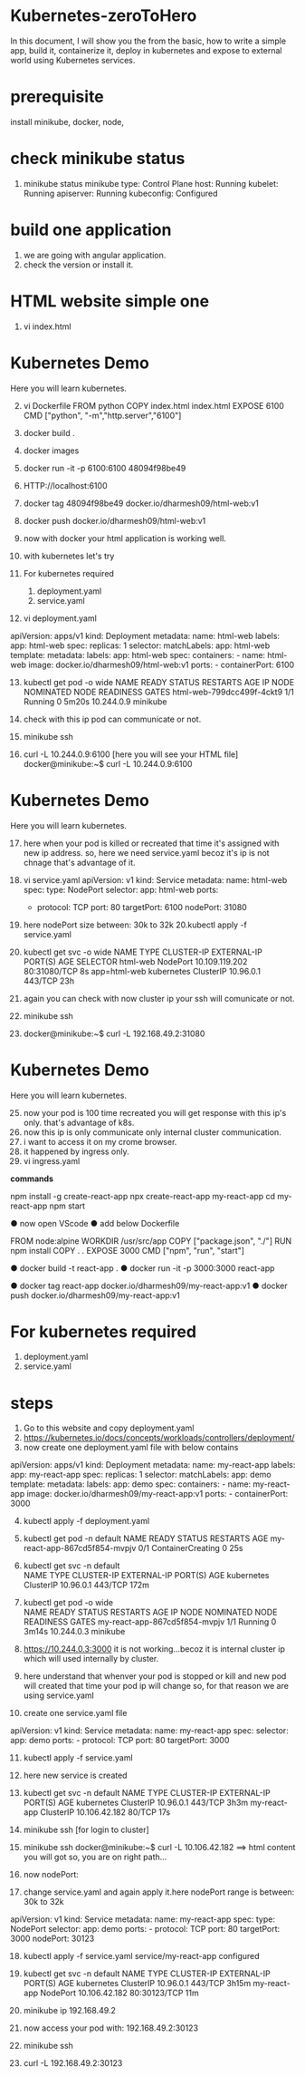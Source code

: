 # Kubernetes-zeroToHero
In this document, I will show you the from the basic, how to write a simple app, build it, containerize it, deploy in kubernetes and expose to external world using Kubernetes services.

# prerequisite
install minikube, docker, node,

# check minikube status
1. minikube status
    minikube
    type: Control Plane
    host: Running
    kubelet: Running
    apiserver: Running
    kubeconfig: Configured

# build one application
1. we are going with angular application.
2. check the version or install it.

# HTML website simple one

1. vi index.html
   
<!DOCTYPE html>
<html>
<head>
<title>HTML Website</title>
</head>
<body>

<h1>Kubernetes Demo</h1>
<p>Here you will learn kubernetes.</p>

</body>
</html>

2. vi Dockerfile
FROM python
COPY index.html index.html
EXPOSE 6100
CMD ["python", "-m","http.server","6100"]

3. docker build .
4. docker images
5. docker run -it -p 6100:6100  48094f98be49
6. HTTP://localhost:6100
7. docker tag 48094f98be49 docker.io/dharmesh09/html-web:v1
8. docker push docker.io/dharmesh09/html-web:v1
9. now with docker your html application is working well.
10. with kubernetes let's try
11. For kubernetes required
    1. deployment.yaml
    2. service.yaml
12. vi deployment.yaml

apiVersion: apps/v1
kind: Deployment
metadata:
  name: html-web
  labels:
    app: html-web
spec:
  replicas: 1
  selector:
    matchLabels:
      app: html-web
  template:
    metadata:
      labels:
        app: html-web
    spec:
      containers:
      - name: html-web
        image: docker.io/dharmesh09/html-web:v1
        ports:
        - containerPort: 6100

13. kubectl get pod -o wide
NAME                            READY   STATUS    RESTARTS       AGE     IP           NODE       NOMINATED NODE   READINESS GATES
html-web-799dcc499f-4ckt9       1/1     Running   0              5m20s   10.244.0.9   minikube   <none>           <none>

14. check with this ip pod can communicate or not.
15. minikube ssh 
16. curl -L 10.244.0.9:6100 [here you will see your HTML file]
docker@minikube:~$ curl -L 10.244.0.9:6100
<!DOCTYPE html>
<html>
<head>
<title>HTML Website</title>
</head>
<body>

<h1>Kubernetes Demo</h1>
<p>Here you will learn kubernetes.</p>

</body>
</html>

17. here when your pod is killed or recreated that time it's assigned with new ip address. so, here we need service.yaml becoz it's ip is not chnage that's advantage of it.
18. vi service.yaml
apiVersion: v1
kind: Service
metadata:
  name: html-web
spec:
  type: NodePort
  selector:
    app: html-web
  ports:
    - protocol: TCP
      port: 80
      targetPort: 6100
      nodePort: 31080

19. here nodePort size between: 30k to 32k
20.kubectl apply -f service.yaml
21.  kubectl get svc -o wide
NAME           TYPE        CLUSTER-IP       EXTERNAL-IP   PORT(S)        AGE   SELECTOR
html-web       NodePort    10.109.119.202   <none>        80:31080/TCP   8s    app=html-web
kubernetes     ClusterIP   10.96.0.1        <none>        443/TCP        23h   <none>

22. again you can check with now cluster ip your ssh will comunicate or not.
23. minikube ssh
24. docker@minikube:~$ curl -L 192.168.49.2:31080
<!DOCTYPE html>
<html>
<head>
<title>HTML Website</title>
</head>
<body>

<h1>Kubernetes Demo</h1>
<p>Here you will learn kubernetes.</p>

</body>
</html>

25. now your pod is 100 time recreated you will get response with this ip's only. that's advantage of k8s.
26. now this ip is only communicate only internal cluster communication.
27. i want to access it on my crome browser.
28. it happened by ingress only.
29. vi ingress.yaml
















**commands**

npm install -g create-react-app
npx create-react-app my-react-app
cd my-react-app
npm start

● now open VScode
● add below Dockerfile

  FROM node:alpine
  WORKDIR /usr/src/app
  COPY ["package.json", "./"]
  RUN npm install
  COPY . .
  EXPOSE 3000
  CMD ["npm", "run", "start"]

● docker build -t react-app .
● docker run -it -p 3000:3000 react-app

● docker tag react-app docker.io/dharmesh09/my-react-app:v1
● docker push docker.io/dharmesh09/my-react-app:v1

# For kubernetes required
1. deployment.yaml
2. service.yaml

# steps
1. Go to this website and copy deployment.yaml
2. https://kubernetes.io/docs/concepts/workloads/controllers/deployment/
3. now create one deployment.yaml file with below contains

apiVersion: apps/v1
kind: Deployment
metadata:
  name: my-react-app
  labels:
    app: my-react-app
spec:
  replicas: 1
  selector:
    matchLabels:
      app: demo
  template:
    metadata:
      labels:
        app: demo
    spec:
      containers:
      - name: my-react-app
        image: docker.io/dharmesh09/my-react-app:v1
        ports:
        - containerPort: 3000

4. kubectl apply -f deployment.yaml
5. kubectl get pod -n default
NAME                            READY   STATUS              RESTARTS   AGE
my-react-app-867cd5f854-mvpjv   0/1     ContainerCreating   0          25s

6. kubectl get svc  -n default  
NAME         TYPE        CLUSTER-IP   EXTERNAL-IP   PORT(S)   AGE
kubernetes   ClusterIP   10.96.0.1    <none>        443/TCP   172m

7. kubectl get pod -o wide    
NAME                            READY   STATUS    RESTARTS   AGE     IP           NODE       NOMINATED NODE   READINESS GATES
my-react-app-867cd5f854-mvpjv   1/1     Running   0          3m14s   10.244.0.3   minikube   <none>           <none>

8. https://10.244.0.3:3000 it is not working...becoz it is internal cluster ip which will used internally by cluster.
9. here understand that whenver your pod is stopped or kill and new pod will created that time your pod ip will change so, for that reason we are using service.yaml
10.   create one service.yaml file

apiVersion: v1
kind: Service
metadata:
  name: my-react-app
spec:
  selector:
    app: demo
  ports:
    - protocol: TCP
      port: 80
      targetPort: 3000

11. kubectl apply -f service.yaml
12. here new service is created
13. kubectl get svc  -n default
NAME           TYPE        CLUSTER-IP      EXTERNAL-IP   PORT(S)   AGE
kubernetes     ClusterIP   10.96.0.1       <none>        443/TCP   3h3m
my-react-app   ClusterIP   10.106.42.182   <none>        80/TCP    17s

14. minikube ssh [for login to cluster]
15.  minikube ssh
docker@minikube:~$ curl -L 10.106.42.182   ==> html content you will got so, you are on right path...
16. now nodePort:
17. change service.yaml and again apply it.here nodePort range is between: 30k to 32k

apiVersion: v1
kind: Service
metadata:
  name: my-react-app
spec:
  type: NodePort
  selector:
    app: demo
  ports:
    - protocol: TCP
      port: 80
      targetPort: 3000
      nodePort: 30123

18.  kubectl apply -f service.yaml
service/my-react-app configured

19.  kubectl get svc  -n default
NAME           TYPE        CLUSTER-IP      EXTERNAL-IP   PORT(S)        AGE
kubernetes     ClusterIP   10.96.0.1       <none>        443/TCP        3h15m
my-react-app   NodePort    10.106.42.182   <none>        80:30123/TCP   11m

20. minikube ip
192.168.49.2

21. now access your pod with: 192.168.49.2:30123
22. minikube ssh
23. curl -L 192.168.49.2:30123

<!DOCTYPE html>
<html lang="en">
  <head>
    <meta charset="utf-8" />
    <link rel="icon" href="/favicon.ico" />
    <meta name="viewport" content="width=device-width, initial-scale=1" />
    <meta name="theme-color" content="#000000" />
    <meta
      name="description"
      content="Web site created using create-react-app"
    />
    <link rel="apple-touch-icon" href="/logo192.png" />
    <!--
      manifest.json provides metadata used when your web app is installed on a
      user's mobile device or desktop. See https://developers.google.com/web/fundamentals/web-app-manifest/
    -->
    <link rel="manifest" href="/manifest.json" />
    <!--
      Notice the use of  in the tags above.
      It will be replaced with the URL of the `public` folder during the build.
      Only files inside the `public` folder can be referenced from the HTML.

      Unlike "/favicon.ico" or "favicon.ico", "/favicon.ico" will
      work correctly both with client-side routing and a non-root public URL.
      Learn how to configure a non-root public URL by running `npm run build`.
    -->
    <title>React App</title>
  <script defer src="/static/js/bundle.js"></script></head>
  <body>
    <noscript>You need to enable JavaScript to run this app.</noscript>
    <div id="root"></div>
    <!--
      This HTML file is a template.
      If you open it directly in the browser, you will see an empty page.

      You can add webfonts, meta tags, or analytics to this file.
      The build step will place the bundled scripts into the <body> tag.

      To begin the development, run `npm start` or `yarn start`.
      To create a production bundle, use `npm run build` or `yarn build`.
    -->
  </body>
</html>

24. successfully it's worked.
25. for the ingress you have to add ingress on your local.
26. minikube addons enable ingress
* ingress is an addon maintained by Kubernetes. For any concerns contact minikube on GitHub.
You can view the list of minikube maintainers at: https://github.com/kubernetes/minikube/blob/master/OWNERS
* After the addon is enabled, please run "minikube tunnel" and your ingress resources would be available at "127.0.0.1"
  - Using image registry.k8s.io/ingress-nginx/kube-webhook-certgen:v20231011-8b53cabe0
  - Using image registry.k8s.io/ingress-nginx/kube-webhook-certgen:v20231011-8b53cabe0
  - Using image registry.k8s.io/ingress-nginx/controller:v1.9.4
* Verifying ingress addon...
* The 'ingress' addon is enabled

27. minikube tunnel
28. after this in your ingress you will be able to see ip address.
29. make ingress.yaml file and paste below code.
apiVersion: networking.k8s.io/v1
kind: Ingress
metadata:
  name: ingress-wildcard-host
spec:
  rules:
  - host: demo-react
    http:
      paths:
      - pathType: Prefix
        path: "/"
        backend:
          service:
            name: my-react-app
            port:
              number: 80

31. here should be same service name used.
32. kubectl apply -f ingress.yaml
33. add your host into etc/hosts file with ingress ipAddress.
34. here your ingress ip is same as to minikube ip.
35. kubectl get ingress
NAME                    CLASS    HOSTS        ADDRESS        PORTS   AGE
ingress-wildcard-host   <none>   demo-react   192.168.49.2   80      19h






●
● 
● 
● 
